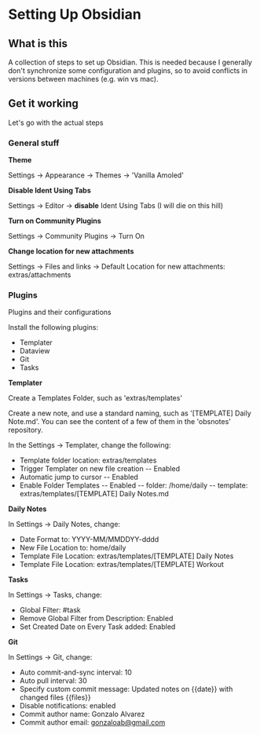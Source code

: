 # Setting Up Obsidian

## What is this
A collection of steps to set up Obsidian.
This is needed because I generally don't synchronize some configuration and plugins, so to avoid conflicts in versions between machines (e.g. win vs mac).

## Get it working

Let's go with the actual steps

### General stuff

**Theme**

Settings -> Appearance -> Themes -> 'Vanilla Amoled'

**Disable Ident Using Tabs**

Settings -> Editor -> __disable__ Ident Using Tabs (I will die on this hill)

**Turn on Community Plugins**

Settings -> Community Plugins -> Turn On

**Change location for new attachments**

Settings -> Files and links -> Default Location for new attachments: extras/attachments

### Plugins

Plugins and their configurations

Install the following plugins:

- Templater
- Dataview
- Git
- Tasks


**Templater**

Create a Templates Folder, such as 'extras/templates'

Create a new note, and use a standard naming, such as '[TEMPLATE] Daily Note.md'. You can see the content of a few of them in the 'obsnotes' repository.

In the Settings -> Templater, change the following:

- Template folder location: extras/templates
- Trigger Templater on new file creation -- Enabled
- Automatic jump to cursor -- Enabled
- Enable Folder Templates -- Enabled  -- folder: /home/daily -- template: extras/templates/[TEMPLATE] Daily Notes.md


**Daily Notes**

In Settings -> Daily Notes, change:

- Date Format to: YYYY-MM/MMDDYY-dddd
- New File Location to: home/daily
- Template File Location: extras/templates/[TEMPLATE] Daily Notes
- Template File Location: extras/templates/[TEMPLATE] Workout


**Tasks**

In Settings -> Tasks, change:

- Global Filter: #task
- Remove Global Filter from Description: Enabled
- Set Created Date on Every Task added: Enabled


**Git**

In Settings -> Git, change:
- Auto commit-and-sync interval: 10
- Auto pull interval: 30
- Specify custom commit message: Updated notes on {{date}} with changed files {{files}}
- Disable notifications: enabled
- Commit author name: Gonzalo Alvarez
- Commit author email: gonzaloab@gmail.com

